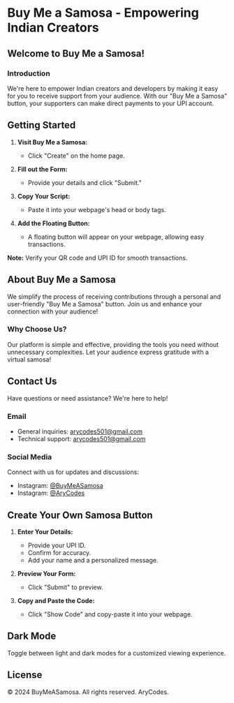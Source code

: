 # Buy Me a Samosa - Empowering Indian Creators

## Welcome to Buy Me a Samosa!

### Introduction

We're here to empower Indian creators and developers by making it easy for you to receive support from your audience. With our "Buy Me a Samosa" button, your supporters can make direct payments to your UPI account.

## Getting Started

1. **Visit Buy Me a Samosa:**
   - Click "Create" on the home page.
   
2. **Fill out the Form:**
   - Provide your details and click "Submit."

3. **Copy Your Script:**
   - Paste it into your webpage's head or body tags.

4. **Add the Floating Button:**
   - A floating button will appear on your webpage, allowing easy transactions.

**Note:** Verify your QR code and UPI ID for smooth transactions.

## About Buy Me a Samosa

We simplify the process of receiving contributions through a personal and user-friendly "Buy Me a Samosa" button. Join us and enhance your connection with your audience!

### Why Choose Us?

Our platform is simple and effective, providing the tools you need without unnecessary complexities. Let your audience express gratitude with a virtual samosa!

## Contact Us

Have questions or need assistance? We're here to help!

### Email

- General inquiries: [arycodes501@gmail.com](mailto:arycodes501@gmail.com)
- Technical support: [arycodes501@gmail.com](mailto:arycodes501@gmail.com)

### Social Media

Connect with us for updates and discussions:

- Instagram: [@BuyMeASamosa](https://www.instagram.com/BuyMeASamosa)
- Instagram: [@AryCodes](https://www.instagram.com/AryCodes)

## Create Your Own Samosa Button

1. **Enter Your Details:**
   - Provide your UPI ID.
   - Confirm for accuracy.
   - Add your name and a personalized message.

2. **Preview Your Form:**
   - Click "Submit" to preview.

3. **Copy and Paste the Code:**
   - Click "Show Code" and copy-paste it into your webpage.

## Dark Mode

Toggle between light and dark modes for a customized viewing experience.

## License

&copy; 2024 BuyMeASamosa. All rights reserved. AryCodes.
